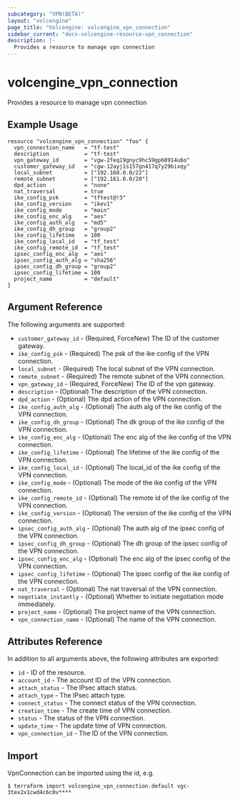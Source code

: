 ```yaml
---
subcategory: "VPN(BETA)"
layout: "volcengine"
page_title: "Volcengine: volcengine_vpn_connection"
sidebar_current: "docs-volcengine-resource-vpn_connection"
description: |-
  Provides a resource to manage vpn connection
---
```

# volcengine_vpn_connection
Provides a resource to manage vpn connection
## Example Usage
```hcl
resource "volcengine_vpn_connection" "foo" {
  vpn_connection_name   = "tf-test"
  description           = "tf-test"
  vpn_gateway_id        = "vgw-2feq19gnyc9hc59gp68914u6o"
  customer_gateway_id   = "cgw-12ayj1s157gn417q7y29bixqy"
  local_subnet          = ["192.168.0.0/22"]
  remote_subnet         = ["192.161.0.0/20"]
  dpd_action            = "none"
  nat_traversal         = true
  ike_config_psk        = "tftest@!3"
  ike_config_version    = "ikev1"
  ike_config_mode       = "main"
  ike_config_enc_alg    = "aes"
  ike_config_auth_alg   = "md5"
  ike_config_dh_group   = "group2"
  ike_config_lifetime   = 100
  ike_config_local_id   = "tf_test"
  ike_config_remote_id  = "tf_test"
  ipsec_config_enc_alg  = "aes"
  ipsec_config_auth_alg = "sha256"
  ipsec_config_dh_group = "group2"
  ipsec_config_lifetime = 100
  project_name          = "default"
}
```
## Argument Reference
The following arguments are supported:
* `customer_gateway_id` - (Required, ForceNew) The ID of the customer gateway.
* `ike_config_psk` - (Required) The psk of the ike config of the VPN connection.
* `local_subnet` - (Required) The local subnet of the VPN connection.
* `remote_subnet` - (Required) The remote subnet of the VPN connection.
* `vpn_gateway_id` - (Required, ForceNew) The ID of the vpn gateway.
* `description` - (Optional) The description of the VPN connection.
* `dpd_action` - (Optional) The dpd action of the VPN connection.
* `ike_config_auth_alg` - (Optional) The auth alg of the ike config of the VPN connection.
* `ike_config_dh_group` - (Optional) The dk group of the ike config of the VPN connection.
* `ike_config_enc_alg` - (Optional) The enc alg of the ike config of the VPN connection.
* `ike_config_lifetime` - (Optional) The lifetime of the ike config of the VPN connection.
* `ike_config_local_id` - (Optional) The local_id of the ike config of the VPN connection.
* `ike_config_mode` - (Optional) The mode of the ike config of the VPN connection.
* `ike_config_remote_id` - (Optional) The remote id of the ike config of the VPN connection.
* `ike_config_version` - (Optional) The version of the ike config of the VPN connection.
* `ipsec_config_auth_alg` - (Optional) The auth alg of the ipsec config of the VPN connection.
* `ipsec_config_dh_group` - (Optional) The dh group of the ipsec config of the VPN connection.
* `ipsec_config_enc_alg` - (Optional) The enc alg of the ipsec config of the VPN connection.
* `ipsec_config_lifetime` - (Optional) The ipsec config of the ike config of the VPN connection.
* `nat_traversal` - (Optional) The nat traversal of the VPN connection.
* `negotiate_instantly` - (Optional) Whether to initiate negotiation mode immediately.
* `project_name` - (Optional) The project name of the VPN connection.
* `vpn_connection_name` - (Optional) The name of the VPN connection.

## Attributes Reference
In addition to all arguments above, the following attributes are exported:
* `id` - ID of the resource.
* `account_id` - The account ID of the VPN connection.
* `attach_status` - The IPsec attach status.
* `attach_type` - The IPsec attach type.
* `connect_status` - The connect status of the VPN connection.
* `creation_time` - The create time of VPN connection.
* `status` - The status of the VPN connection.
* `update_time` - The update time of VPN connection.
* `vpn_connection_id` - The ID of the VPN connection.


## Import
VpnConnection can be imported using the id, e.g.
```
$ terraform import volcengine_vpn_connection.default vgc-3tex2x1cwd4c6c0v****
```

